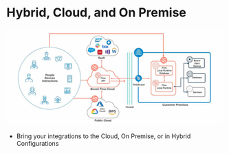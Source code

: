 # Hybrid, Cloud, and On Premise

<img src="./images/20220725093131.png" class="img-right">

- Bring your integrations to the Cloud, On Premise, or in Hybrid Configurations